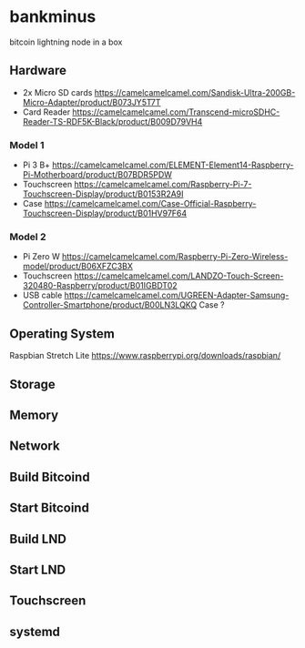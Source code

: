 # bankminus
bitcoin lightning node in a box

## Hardware

* 2x Micro SD cards https://camelcamelcamel.com/Sandisk-Ultra-200GB-Micro-Adapter/product/B073JY5T7T 
* Card Reader https://camelcamelcamel.com/Transcend-microSDHC-Reader-TS-RDF5K-Black/product/B009D79VH4

### Model 1

* Pi 3 B+ https://camelcamelcamel.com/ELEMENT-Element14-Raspberry-Pi-Motherboard/product/B07BDR5PDW
* Touchscreen https://camelcamelcamel.com/Raspberry-Pi-7-Touchscreen-Display/product/B0153R2A9I
* Case https://camelcamelcamel.com/Case-Official-Raspberry-Touchscreen-Display/product/B01HV97F64

### Model 2

* Pi Zero W https://camelcamelcamel.com/Raspberry-Pi-Zero-Wireless-model/product/B06XFZC3BX
* Touchscreen https://camelcamelcamel.com/LANDZO-Touch-Screen-320480-Raspberry/product/B01IGBDT02
* USB cable https://camelcamelcamel.com/UGREEN-Adapter-Samsung-Controller-Smartphone/product/B00LN3LQKQ
Case ?

## Operating System

Raspbian Stretch Lite https://www.raspberrypi.org/downloads/raspbian/

## Storage

## Memory

## Network

## Build Bitcoind

## Start Bitcoind

## Build LND

## Start LND

## Touchscreen

## systemd


